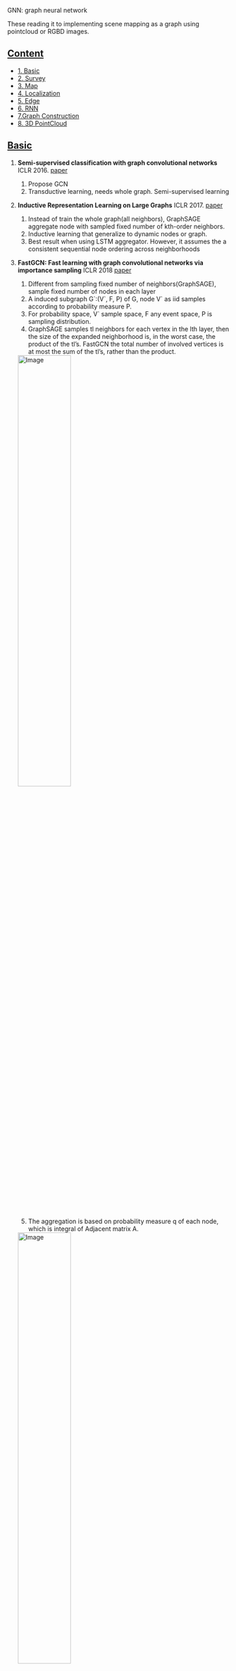 GNN: graph neural network

These reading it to implementing scene mapping as a graph using pointcloud or RGBD images.

## [Content](#content)
- <a href="#basic">1. Basic</a>
- <a href="#survey">2. Survey</a>
- <a href="#map">3. Map</a>
- <a href="#Localization">4. Localization</a>
- <a href="#Edge">5. Edge</a>
- <a href="#sequential-RNN">6. RNN</a>
- <a href="#graph-construction">7.Graph Construction</a>
- <a href="#3D-PointCloud">8. 3D PointCloud</a>


## [Basic](#content)
 
1. **Semi-supervised classification with graph convolutional networks** ICLR 2016. [paper](https://arxiv.org/pdf/1609.02907.pdf) 
   1. Propose GCN
   2. Transductive learning, needs whole graph. Semi-supervised learning
2. **Inductive Representation Learning on Large Graphs** ICLR 2017. [paper](https://arxiv.org/pdf/1706.02216.pdf) 
   1. Instead of train the whole graph(all neighbors), GraphSAGE aggregate node with sampled fixed number of  kth-order neighbors. 
   2. Inductive learning that generalize to dynamic nodes or graph.
   3. Best result when using LSTM aggregator. However, it assumes the a consistent sequential node ordering across neighborhoods
3. **FastGCN: Fast learning with graph convolutional networks via importance sampling** ICLR 2018 [paper](https://arxiv.org/pdf/1801.10247.pdf)
   1. Different from sampling fixed number of neighbors(GraphSAGE), sample fixed number of nodes in each layer
   2. A induced subgraph G\`:(V\`, F, P) of G, node V\` as iid samples according to probability measure P.
   3. For probability space, V\` sample space, F any event space, P is sampling distribution.
   4. GraphSAGE samples tl neighbors for each vertex in the lth layer, then the size of the
expanded neighborhood is, in the worst case, the product of the tl’s. FastGCN the total number of involved vertices is at most the sum of the tl’s, rather than the product.
   <img src="https://github.com/Leomingyangli/GNNPapers/assets/39786611/c9b02935-8fe5-463e-9fd8-aa41473fa365" alt="Image" style="width: 50%;" />
   
   5. The aggregation is based on probability measure q of each node, which is integral of Adjacent matrix A.
    <img src="https://github.com/Leomingyangli/GNNPapers/assets/39786611/d9253e67-9e8d-482e-a526-fe10bb390b3d" alt="Image" style="width: 50%;" />

4. **Graph Attention Networks** ICLR 2018. [paper](https://arxiv.org/pdf/1710.10903.pdf)
   1. Weight calculation from node connectivity to node features
   2. Time complexity of a single GAT attention: O(|V|FF+|E|F)
   3. Not depend on upfront access to the whole graph; no need to know the graph structure upfront
   4. Undirected edge not required (no edge, no computing)
   5. Inductive learning. No fixed-size neighborhood
   6. Predict article class by keywords as nodes and citations as edges.


## [Survey](#content)


1. **Deep Learning for 3D Point Clouds: A Survey** TPAMI 2020. [paper](https://arxiv.org/pdf/1912.12033.pdf))
<img src="https://github.com/Leomingyangli/GNNPapers/assets/39786611/97fda8a0-a6ed-4504-b4e9-0d717964f06f" alt="Image" style="width: 50%;" />

2. **Foundations and modelling of dynamic networks using Dynamic Graph Neural Networks: A survey** 2021 [paper](https://arxiv.org/pdf/2005.07496.pdf)
   1. Define dynamic graph networks.
      
## [Map](#content)


1.**NICE-SLAM: Neural Implicit Scalable Encoding for SLAM** CVPR 2022. [paper](https://arxiv.org/pdf/2112.12130.pdf)
   1. Input RGBD images and pose, predict the pixel depth and color.
   2. Given pose, sampled points along the ray, the pixel depth is weighted sum of <u>occupancy probability times sampled depth</u> along the points. Color has color values.
   3. The grid decoder is fixed. The gird feautre and color weight $\theta,\omega$ are parameters to be optimized
   4. The Mapping is to optimize $\theta,\omega, R, t$ of K selected keyframes
   5. The tracking is to optimize  $R, t$ of current frame
   <img src="https://github.com/Leomingyangli/GNNPapers/assets/39786611/ed59cc64-9246-4d6b-8734-3b7b0183ae66" alt="Image" style="width: 50%;" />
      
2.**iMAP: Implicit Mapping and Positioning in Real-Time** CVPR 2021 [paper](https://arxiv.org/pdf/2103.12352.pdf)
   <img src="https://github.com/Leomingyangli/GNNPapers/assets/39786611/39394061-22db-44f0-99b7-ecce9c408dac" alt="Image" style="width: 50%;" />

3.**Neural Implicit Dense Semantic SLAM** CVPR 2023. [paper](https://arxiv.org/pdf/2304.14560.pdf)

   <img src="https://github.com/Leomingyangli/GNNPapers/assets/39786611/defcd9fb-61ec-46b3-8390-96f6103c3176" alt="Image" style="width: 50%;" />

   
## [Localization](#content)


1. **SEM-GAT: Explainable Semantic Pose Estimation using Learned Graph Attention** [paper](https://arxiv.org/pdf/2308.03718.pdf)
   <img src="https://github.com/Leomingyangli/GNNPapers/assets/39786611/94439d5c-ddf6-4f40-8607-7ba10aef7f4e" alt="Image" style="width: 50%;" />

   1. Given two sequential pointclouds from lidar (we use pixels from RGB), each node contains
      1. 3d coordinate
      2. semantic(e.g., people,sidewalk,building) - (we have semantic category)
      3. feature(origin, centroid, corner, surface) by calculating curvature, -(we try hierarchical to get low level feature)
      4. Instance id
then use GCN to encode graph.
   2. Connect nodes(centroid, origin) between two graphs with same semantic under predefined distance threshold(3meter), edge weight is calculated by Graph Attention Network, serving as confidence score. For each node in current, select edge with maximal score.
   3. Generating cross-covariance matrix for nodes pair.
   4. Use weighted Singular Value Decomposition(SVD) to get Rotation and Translation from matrix.
  
## [Edge](#content)


1. **Edge-Labeling Graph Neural Network for Few-shot Learning.** CVPR 2019. [paper](https://arxiv.org/pdf/1905.01436.pdf)
   1. Few-shot Learning. Node as tasks with (input, label). Edges is 2d(intra, inter) indicate if two nodes share same label
   2. The goal is to predict edge between support set S(with label) and query set Q(without label)
   3. <img src="https://github.com/Leomingyangli/GNNPapers/assets/39786611/5f9078bf-c50a-494a-93af-2f08ccd8df30" alt="Image" style="width: 50%;" />


## [Sequential RNN](#content)


1. **GGS_NN: Gated Graph Sequence Neural Networks.** ICLR2016. [paper](https://arxiv.org/pdf/1511.05493.pdf)  [zhihu](https://zhuanlan.zhihu.com/p/28170197)
   1. Given Graph with sequential input, using GRU arhictecure to transmit information.
   2. All the decription of the task is in the adjacent matrix. For question, add annotation [1,0] as start node and [0,1] as target for initialization.
      <p float="left">
      <img src="https://github.com/Leomingyangli/GNNPapers/assets/39786611/4fc2fd57-9b3b-4bdd-ac6d-ab8c12d7c1b8" alt="Image" style="width: 40%;" />
      <img src="https://github.com/Leomingyangli/GNNPapers/assets/39786611/6ef98bc2-a5b6-4c93-b7a5-7db0edc56358" alt="Image" style="width: 40%;" />
      </p>
   4. The GRU are processed multiple times, meaning hidden state of each node update several times.
      <p float="left">
      <img src="https://github.com/Leomingyangli/GNNPapers/assets/39786611/a1fed10f-6aee-4813-9c21-25cc1e2d10e1" alt="Image" style="width: 40%;" />
      <img src="https://github.com/Leomingyangli/GNNPapers/assets/39786611/d56bc899-4785-4aee-a4d8-ec14c7917a85" alt="Image" style="width: 40%;" />
      </p>
   6. BABI tasks
  
      <img src="https://github.com/Leomingyangli/GNNPapers/assets/39786611/68fff72f-8a6e-4448-b868-a34f36a8db9c" alt="Image" style="width: 30%;" />

## [Graph Construction](#content)


1. **GGT_NN Learning Graphical State Transitions.** ICLR2017. [paper](https://openreview.net/pdf?id=HJ0NvFzxl)
   1. A GGS-NN based framework. BABI tasks
   2. Node has
      1. annotation of type belif value, vector sum to 1, 
      2. strength of existence,scalar. 
      3. hidden state
   3. Edge is belif if two nodes contain edge type, could be multiple types or no edge.
      <img src="https://github.com/Leomingyangli/GNNPapers/assets/39786611/1862e887-659a-4294-94c2-1cc6b89c75b1" alt="Image" style="width: 50%;" />

   4. Could either output single words or sequential words, based on last layer
      <img src="https://github.com/Leomingyangli/GNNPapers/assets/39786611/8885773c-07f4-4b94-8700-f86fc9d5d059" alt="Image" style="width: 50%;" />
      
   5. The most valuable part is how to add new nodes from GRU(G, input vector) to Graph with new nodes(annotation, strength, state)
      <img src="https://github.com/Leomingyangli/GNNPapers/assets/39786611/d2ea4472-a331-40c1-8d52-5f12a52288dd" alt="Image" style="width: 50%;" />


## [3D PointCloud](#content)


1. **Pixel2Mesh: Generating 3D Mesh Models from Single RGB Images** CVPR 2018. [paper](https://arxiv.org/pdf/1804.01654.pdf)
   1. Use GCN to produce 3D shape in triangular mesh from a single color image
      <img src="https://github.com/Leomingyangli/GNNPapers/assets/39786611/0a873dbd-90ae-4383-9995-f8a930479561" alt="Image" style="width: 50%;" />
